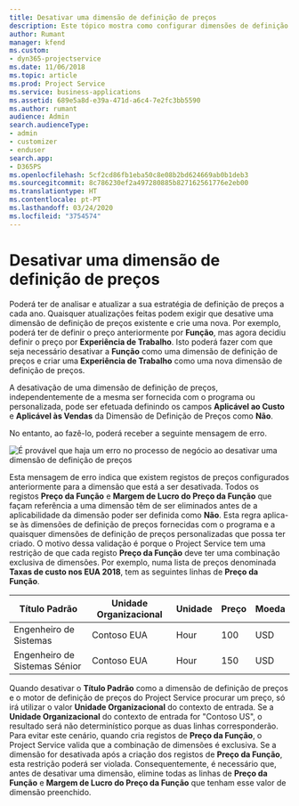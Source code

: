 ```yaml
---
title: Desativar uma dimensão de definição de preços
description: Este tópico mostra como configurar dimensões de definição de preços na solução do Project Service.
author: Rumant
manager: kfend
ms.custom:
- dyn365-projectservice
ms.date: 11/06/2018
ms.topic: article
ms.prod: Project Service
ms.service: business-applications
ms.assetid: 689e5a8d-e39a-471d-a6c4-7e2fc3bb5590
ms.author: rumant
audience: Admin
search.audienceType:
- admin
- customizer
- enduser
search.app:
- D365PS
ms.openlocfilehash: 5cf2cd86fb1eba50c8e08b2bd624669ab0b1deb3
ms.sourcegitcommit: 8c786230ef2a497280885b827162561776e2eb00
ms.translationtype: HT
ms.contentlocale: pt-PT
ms.lasthandoff: 03/24/2020
ms.locfileid: "3754574"
---
```

# <a name="turn-off-a-pricing-dimension"></a>Desativar uma dimensão de definição de preços

Poderá ter de analisar e atualizar a sua estratégia de definição de preços a cada ano. Quaisquer atualizações feitas podem exigir que desative uma dimensão de definição de preços existente e crie uma nova. Por exemplo, poderá ter de definir o preço anteriormente por **Função**, mas agora decidiu definir o preço por **Experiência de Trabalho**. Isto poderá fazer com que seja necessário desativar a **Função** como uma dimensão de definição de preços e criar uma **Experiência de Trabalho** como uma nova dimensão de definição de preços. 

A desativação de uma dimensão de definição de preços, independentemente de a mesma ser fornecida com o programa ou personalizada, pode ser efetuada definindo os campos **Aplicável ao Custo** e **Aplicável às Vendas** da Dimensão de Definição de Preços como **Não**.

No entanto, ao fazê-lo, poderá receber a seguinte mensagem de erro.

![É provável que haja um erro no processo de negócio ao desativar uma dimensão de definição de preços](media/Business-Process-Error.png)


Esta mensagem de erro indica que existem registos de preços configurados anteriormente para a dimensão que está a ser desativada. Todos os registos **Preço da Função** e **Margem de Lucro do Preço da Função** que façam referência a uma dimensão têm de ser eliminados antes de a aplicabilidade da dimensão poder ser definida como **Não**. Esta regra aplica-se às dimensões de definição de preços fornecidas com o programa e a quaisquer dimensões de definição de preços personalizadas que possa ter criado. O motivo dessa validação é porque o Project Service tem uma restrição de que cada registo **Preço da Função** deve ter uma combinação exclusiva de dimensões. Por exemplo, numa lista de preços denominada **Taxas de custo nos EUA 2018**, tem as seguintes linhas de **Preço da Função**. 

| Título Padrão         | Unidade Organizacional    |Unidade   |Preço  |Moeda  |
| -----------------------|-------------|-------|-------|----------|
| Engenheiro de Sistemas|Contoso EUA|Hour| 100|USD|
| Engenheiro de Sistemas Sénior|Contoso EUA|Hour| 150| USD|


Quando desativar o **Título Padrão** como a dimensão de definição de preços e o motor de definição de preços do Project Service procurar um preço, só irá utilizar o valor **Unidade Organizacional** do contexto de entrada. Se a **Unidade Organizacional** do contexto de entrada for "Contoso US", o resultado será não determinístico porque as duas linhas corresponderão. Para evitar este cenário, quando cria registos de **Preço da Função**, o Project Service valida que a combinação de dimensões é exclusiva. Se a dimensão for desativada após a criação dos registos de **Preço da Função**, esta restrição poderá ser violada. Consequentemente, é necessário que, antes de desativar uma dimensão, elimine todas as linhas de **Preço da Função** e **Margem de Lucro do Preço da Função** que tenham esse valor de dimensão preenchido.

